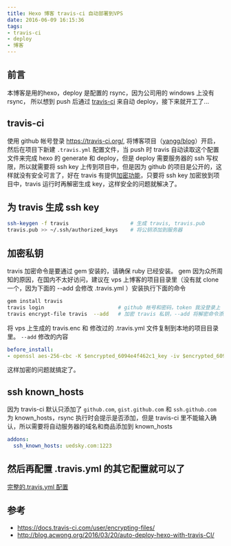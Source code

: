 ```yaml
---
title: Hexo 博客 travis-ci 自动部署到VPS
date: 2016-06-09 16:15:36
tags:
- travis-ci
- deploy
- 博客
---
```


## 前言
本博客是用的hexo，deploy 是配置的 rsync，因为公司用的 windows 上没有 rsync， 所以想到 push 后通过 [travis-ci](https://travis-ci.org/) 来自动 deploy，接下来就开工了...

## travis-ci
使用 github 帐号登录 https://travis-ci.org/,  将博客项目（[yangg/blog](https://github.com/yangg/blog)）开启，然后在项目下新建 `.travis.yml` 配置文件，当 push 时 travis 自动读取这个配置文件来完成 hexo 的  generate 和 deploy，但是 deploy 需要服务器的 ssh 写权限，所以就需要将 ssh key 上传到项目中，但是因为 github 的项目是公开的，这样就没有安全可言了，好在 travis 有提供[加密功能](https://docs.travis-ci.com/user/encrypting-files/)，只要将 ssh key 加密放到项目中，travis 运行时再解密生成 key，这样安全的问题就解决了。
<!-- more -->
## 为 travis 生成 ssh key
```bash
ssh-keygen -f travis                    # 生成 travis, travis.pub
travis.pub >> ~/.ssh/authorized_keys    # 将公钥添加到服务器
```

## 加密私钥
travis 加密命令是要通过 gem 安装的，请确保 ruby 已经安装。
gem 因为众所周知的原因，在国内不太好访问，建议在 vps 上博客的项目目录里（没有就 clone一个，因为下面的 --add 会修改 .travis.yml ）安装执行下面的命令
```bash
gem install travis
travis login                        # github 帐号和密码，token 我没登录上
travis encrypt-file travis  --add   # 加密 travis 私钥，--add 将解密命令添加到 .travis.yml
```
将 vps 上生成的 travis.enc 和 修改过的 .travis.yml 文件复制到本地的项目目录里。
`--add` 修改的内容
```yml
before_install:
- openssl aes-256-cbc -K $encrypted_6094e4f462c1_key -iv $encrypted_6094e4f462c1_iv -in .travis/travis.enc -out ~/.ssh/id_rsa -d
```
这样加密的问题就搞定了。

## ssh known_hosts
因为 travis-ci 默认只添加了 `github.com`, `gist.github.com` 和 `ssh.github.com` 为 known_hosts，rsync 执行时会提示是否添加，但是 travis-ci 里不能输入确认，所以需要将自动服务器的域名和商品添加到 known_hosts
```yml
addons:
  ssh_known_hosts: uedsky.com:1223
```

## 然后再配置 .travis.yml 的其它配置就可以了
[完整的.travis.yml 配置](https://github.com/yangg/blog/blob/master/.travis.yml)

## 参考
* https://docs.travis-ci.com/user/encrypting-files/
* http://blog.acwong.org/2016/03/20/auto-deploy-hexo-with-travis-CI/

